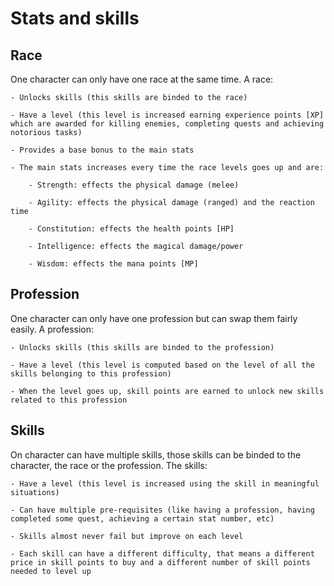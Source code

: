 # Stats and skills

## Race

One character can only have one race at the same time. A race:

    - Unlocks skills (this skills are binded to the race)
    
    - Have a level (this level is increased earning experience points [XP] which are awarded for killing enemies, completing quests and achieving notorious tasks)
    
    - Provides a base bonus to the main stats
    
    - The main stats increases every time the race levels goes up and are:

        - Strength: effects the physical damage (melee)

        - Agility: effects the physical damage (ranged) and the reaction time

        - Constitution: effects the health points [HP]

        - Intelligence: effects the magical damage/power

        - Wisdom: effects the mana points [MP]

## Profession

One character can only have one profession but can swap them fairly easily. A profession:

    - Unlocks skills (this skills are binded to the profession)

    - Have a level (this level is computed based on the level of all the skills belonging to this profession)

    - When the level goes up, skill points are earned to unlock new skills related to this profession

## Skills

On character can have multiple skills, those skills can be binded to the character, the race or the profession. The skills:

    - Have a level (this level is increased using the skill in meaningful situations)

    - Can have multiple pre-requisites (like having a profession, having completed some quest, achieving a certain stat number, etc)

    - Skills almost never fail but improve on each level 

    - Each skill can have a different difficulty, that means a different price in skill points to buy and a different number of skill points needed to level up
